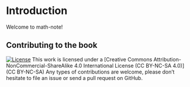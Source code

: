 Introduction
==============

Welcome to math-note!

Contributing to the book
-------------------------
[![License](https://i.creativecommons.org/l/by-nc-sa/4.0/88x31.png)](http://creativecommons.org/licenses/by-nc-sa/4.0/)
This work is licensed under a [Creative Commons Attribution-NonCommercial-ShareAlike 4.0 International License (CC BY-NC-SA 4.0)](CC BY-NC-SA)
Any types of contributions are welcome, please don’t hesitate to file an issue or send a pull request on GitHub.

[CC BY-NC-SA]: http://creativecommons.org/licenses/by-nc-sa/4.0/
